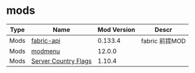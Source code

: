 # mods

| Type | Name | Mod Version | Descr |
| --- | --- | --- | --- |
| Mods | [fabric-api](https://www.curseforge.com/minecraft/mc-mods/fabric-api) | 0.133.4 | fabric 前提MOD |
| Mods | [modmenu](https://modrinth.com/mod/modmenu) | 12.0.0 |  |
| Mods | [Server Country Flags](https://www.curseforge.com/minecraft/mc-mods/server-country-flags) | 1.10.4 |  |
